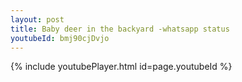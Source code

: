 ```yaml
---
layout: post
title: Baby deer in the backyard -whatsapp status
youtubeId: bmj90cjDvjo
---
```


{% include youtubePlayer.html id=page.youtubeId %}
